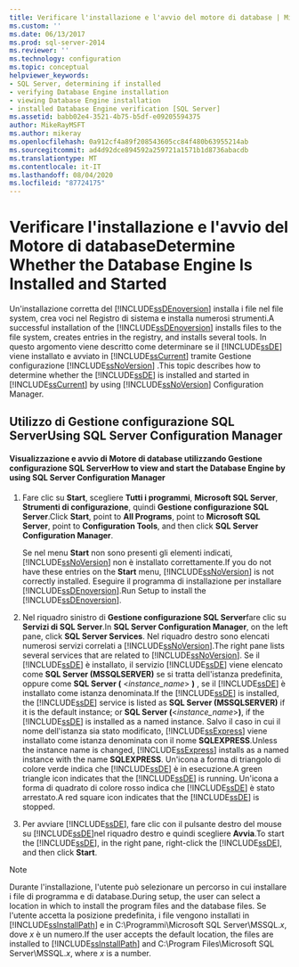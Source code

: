 ```yaml
---
title: Verificare l'installazione e l'avvio del motore di database | Microsoft Docs
ms.custom: ''
ms.date: 06/13/2017
ms.prod: sql-server-2014
ms.reviewer: ''
ms.technology: configuration
ms.topic: conceptual
helpviewer_keywords:
- SQL Server, determining if installed
- verifying Database Engine installation
- viewing Database Engine installation
- installed Database Engine verification [SQL Server]
ms.assetid: babb02e4-3521-4b75-b5df-e09205594375
author: MikeRayMSFT
ms.author: mikeray
ms.openlocfilehash: 0a912cf4a89f208543605cc84f480b63955214ab
ms.sourcegitcommit: ad4d92dce894592a259721a1571b1d8736abacdb
ms.translationtype: MT
ms.contentlocale: it-IT
ms.lasthandoff: 08/04/2020
ms.locfileid: "87724175"
---
```

# <a name="determine-whether-the-database-engine-is-installed-and-started"></a><span data-ttu-id="a9e5d-102">Verificare l'installazione e l'avvio del Motore di database</span><span class="sxs-lookup"><span data-stu-id="a9e5d-102">Determine Whether the Database Engine Is Installed and Started</span></span>
  <span data-ttu-id="a9e5d-103">Un'installazione corretta del [!INCLUDE[ssDEnoversion](../../includes/ssdenoversion-md.md)] installa i file nel file system, crea voci nel Registro di sistema e installa numerosi strumenti.</span><span class="sxs-lookup"><span data-stu-id="a9e5d-103">A successful installation of the [!INCLUDE[ssDEnoversion](../../includes/ssdenoversion-md.md)] installs files to the file system, creates entries in the registry, and installs several tools.</span></span> <span data-ttu-id="a9e5d-104">In questo argomento viene descritto come determinare se il [!INCLUDE[ssDE](../../includes/ssde-md.md)] viene installato e avviato in [!INCLUDE[ssCurrent](../../includes/sscurrent-md.md)] tramite Gestione configurazione [!INCLUDE[ssNoVersion](../../includes/ssnoversion-md.md)] .</span><span class="sxs-lookup"><span data-stu-id="a9e5d-104">This topic describes how to determine whether the [!INCLUDE[ssDE](../../includes/ssde-md.md)] is installed and started in [!INCLUDE[ssCurrent](../../includes/sscurrent-md.md)] by using [!INCLUDE[ssNoVersion](../../includes/ssnoversion-md.md)] Configuration Manager.</span></span>  
  
##  <a name="using-sql-server-configuration-manager"></a><a name="SSMSProcedure"></a> <span data-ttu-id="a9e5d-105">Utilizzo di Gestione configurazione SQL Server</span><span class="sxs-lookup"><span data-stu-id="a9e5d-105">Using SQL Server Configuration Manager</span></span>  
  
#### <a name="how-to-view-and-start-the-database-engine-by-using-sql-server-configuration-manager"></a><span data-ttu-id="a9e5d-106">Visualizzazione e avvio di Motore di database utilizzando Gestione configurazione SQL Server</span><span class="sxs-lookup"><span data-stu-id="a9e5d-106">How to view and start the Database Engine by using SQL Server Configuration Manager</span></span>  
  
1.  <span data-ttu-id="a9e5d-107">Fare clic su **Start**, scegliere **Tutti i programmi**, **Microsoft SQL Server**, **Strumenti di configurazione**, quindi **Gestione configurazione SQL Server**.</span><span class="sxs-lookup"><span data-stu-id="a9e5d-107">Click **Start**, point to **All Programs**, point to **Microsoft SQL Server**, point to **Configuration Tools**, and then click **SQL Server Configuration Manager**.</span></span>  
  
     <span data-ttu-id="a9e5d-108">Se nel menu **Start** non sono presenti gli elementi indicati, [!INCLUDE[ssNoVersion](../../includes/ssnoversion-md.md)] non è installato correttamente.</span><span class="sxs-lookup"><span data-stu-id="a9e5d-108">If you do not have these entries on the **Start** menu, [!INCLUDE[ssNoVersion](../../includes/ssnoversion-md.md)] is not correctly installed.</span></span> <span data-ttu-id="a9e5d-109">Eseguire il programma di installazione per installare [!INCLUDE[ssDEnoversion](../../includes/ssdenoversion-md.md)].</span><span class="sxs-lookup"><span data-stu-id="a9e5d-109">Run Setup to install the [!INCLUDE[ssDEnoversion](../../includes/ssdenoversion-md.md)].</span></span>  
  
2.  <span data-ttu-id="a9e5d-110">Nel riquadro sinistro di **Gestione configurazione SQL Server**fare clic su **Servizi di SQL Server**.</span><span class="sxs-lookup"><span data-stu-id="a9e5d-110">In **SQL Server Configuration Manager**, on the left pane, click **SQL Server Services**.</span></span> <span data-ttu-id="a9e5d-111">Nel riquadro destro sono elencati numerosi servizi correlati a [!INCLUDE[ssNoVersion](../../includes/ssnoversion-md.md)].</span><span class="sxs-lookup"><span data-stu-id="a9e5d-111">The right pane lists several services that are related to [!INCLUDE[ssNoVersion](../../includes/ssnoversion-md.md)].</span></span> <span data-ttu-id="a9e5d-112">Se il [!INCLUDE[ssDE](../../includes/ssde-md.md)] è installato, il servizio [!INCLUDE[ssDE](../../includes/ssde-md.md)] viene elencato come **SQL Server (MSSQLSERVER)** se si tratta dell'istanza predefinita, oppure come **SQL Server (** \<*instance_name*> **)** , se il [!INCLUDE[ssDE](../../includes/ssde-md.md)] è installato come istanza denominata.</span><span class="sxs-lookup"><span data-stu-id="a9e5d-112">If the [!INCLUDE[ssDE](../../includes/ssde-md.md)] is installed, the [!INCLUDE[ssDE](../../includes/ssde-md.md)] service is listed as **SQL Server (MSSQLSERVER)** if it is the default instance; or **SQL Server (**\<*instance_name*>**)**, if the [!INCLUDE[ssDE](../../includes/ssde-md.md)] is installed as a named instance.</span></span> <span data-ttu-id="a9e5d-113">Salvo il caso in cui il nome dell'istanza sia stato modificato, [!INCLUDE[ssExpress](../../includes/ssexpress-md.md)] viene installato come istanza denominata con il nome **SQLEXPRESS**.</span><span class="sxs-lookup"><span data-stu-id="a9e5d-113">Unless the instance name is changed, [!INCLUDE[ssExpress](../../includes/ssexpress-md.md)] installs as a named instance with the name **SQLEXPRESS**.</span></span> <span data-ttu-id="a9e5d-114">Un'icona a forma di triangolo di colore verde indica che [!INCLUDE[ssDE](../../includes/ssde-md.md)] è in esecuzione.</span><span class="sxs-lookup"><span data-stu-id="a9e5d-114">A green triangle icon indicates that the [!INCLUDE[ssDE](../../includes/ssde-md.md)] is running.</span></span> <span data-ttu-id="a9e5d-115">Un'icona a forma di quadrato di colore rosso indica che [!INCLUDE[ssDE](../../includes/ssde-md.md)] è stato arrestato.</span><span class="sxs-lookup"><span data-stu-id="a9e5d-115">A red square icon indicates that the [!INCLUDE[ssDE](../../includes/ssde-md.md)] is stopped.</span></span>  
  
3.  <span data-ttu-id="a9e5d-116">Per avviare [!INCLUDE[ssDE](../../includes/ssde-md.md)], fare clic con il pulsante destro del mouse su [!INCLUDE[ssDE](../../includes/ssde-md.md)]nel riquadro destro e quindi scegliere **Avvia**.</span><span class="sxs-lookup"><span data-stu-id="a9e5d-116">To start the [!INCLUDE[ssDE](../../includes/ssde-md.md)], in the right pane, right-click the [!INCLUDE[ssDE](../../includes/ssde-md.md)], and then click **Start**.</span></span>  
  
> [!NOTE]  
>  <span data-ttu-id="a9e5d-117">Durante l'installazione, l'utente può selezionare un percorso in cui installare i file di programma e di database.</span><span class="sxs-lookup"><span data-stu-id="a9e5d-117">During setup, the user can select a location in which to install the program files and the database files.</span></span> <span data-ttu-id="a9e5d-118">Se l'utente accetta la posizione predefinita, i file vengono installati in [!INCLUDE[ssInstallPath](../../includes/ssinstallpath-md.md)] e in C:\Programmi\Microsoft SQL Server\MSSQL.*x*, dove *x* è un numero.</span><span class="sxs-lookup"><span data-stu-id="a9e5d-118">If the user accepts the default location, the files are installed to [!INCLUDE[ssInstallPath](../../includes/ssinstallpath-md.md)] and C:\Program Files\Microsoft SQL Server\MSSQL.*x*, where *x* is a number.</span></span>  
  
  
